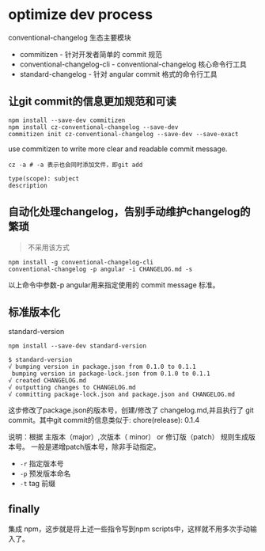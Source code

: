 # optimize dev process

conventional-changelog 生态主要模块

- commitizen - 针对开发者简单的 commit 规范
- conventional-changelog-cli - conventional-changelog 核心命令行工具
- standard-changelog - 针对 angular commit 格式的命令行工具

## 让git commit的信息更加规范和可读

```
npm install --save-dev commitizen
npm install cz-conventional-changelog --save-dev
commitizen init cz-conventional-changelog --save-dev --save-exact
```

use commitizen to write more clear and readable commit message.

```
cz -a # -a 表示也会同时添加文件，即git add
```

```
type(scope): subject
description
```

## 自动化处理changelog，告别手动维护changelog的繁琐

> 不采用该方式

```
npm install -g conventional-changelog-cli
conventional-changelog -p angular -i CHANGELOG.md -s
```

以上命令中参数-p angular用来指定使用的 commit message 标准。

## 标准版本化

standard-version

```
npm install --save-dev standard-version
```

```
$ standard-version
√ bumping version in package.json from 0.1.0 to 0.1.1
 bumping version in package-lock.json from 0.1.0 to 0.1.1
√ created CHANGELOG.md
√ outputting changes to CHANGELOG.md
√ committing package-lock.json and package.json and CHANGELOG.md
```

这步修改了package.json的版本号，创建/修改了 changelog.md,并且执行了 git commit。其中git commit的信息类似于: chore(release): 0.1.4

说明：根据 主版本（major）,次版本（ minor） or 修订版（patch） 规则生成版本号。 一般是递增patch版本号，除非手动指定。

- `-r` 指定版本号
- `-p` 预发版本命名
- `-t` tag 前缀

## finally

集成 npm，这步就是将上述一些指令写到npm scripts中，这样就不用多次手动输入了。
